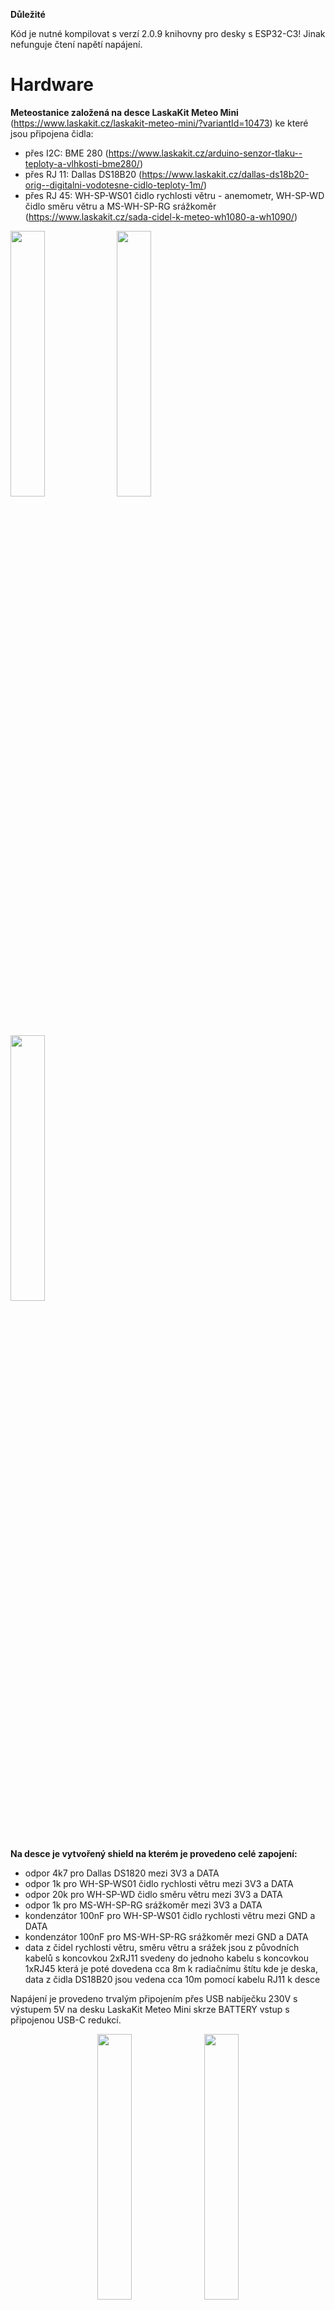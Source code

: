 **Důležité**

Kód je nutné kompilovat s verzí 2.0.9 knihovny pro desky s ESP32-C3! Jinak nefunguje čtení napětí napájení.

# Hardware

**Meteostanice založená na desce LaskaKit Meteo Mini** (https://www.laskakit.cz/laskakit-meteo-mini/?variantId=10473) ke které jsou připojena čidla:
- přes I2C: BME 280 (https://www.laskakit.cz/arduino-senzor-tlaku--teploty-a-vlhkosti-bme280/)
- přes RJ 11: Dallas DS18B20 (https://www.laskakit.cz/dallas-ds18b20-orig--digitalni-vodotesne-cidlo-teploty-1m/)
- přes RJ 45: WH-SP-WS01 čidlo rychlosti větru - anemometr, WH-SP-WD čidlo směru větru a MS-WH-SP-RG srážkoměr (https://www.laskakit.cz/sada-cidel-k-meteo-wh1080-a-wh1090/)
<p float="left">
  <img src="https://github.com/kabelkao/Meteostanice/assets/171317176/d07cfb78-6e53-4a3a-86c1-474379223f15" width="33%" />
  <img src="https://github.com/kabelkao/Meteostanice/assets/171317176/72525bd3-fca3-4940-adc2-99ceac15172c" width="33%" />
  <img src="https://github.com/kabelkao/Meteostanice/assets/171317176/a97d262d-6033-47af-af0e-13ac59f18ac1" width="33%" />
</p>

**Na desce je vytvořený shield na kterém je provedeno celé zapojení:**
- odpor 4k7 pro Dallas DS1820 mezi 3V3 a DATA
- odpor 1k pro WH-SP-WS01 čidlo rychlosti větru mezi 3V3 a DATA
- odpor 20k pro WH-SP-WD čidlo směru větru mezi 3V3 a DATA
- odpor 1k pro MS-WH-SP-RG srážkoměr mezi 3V3 a DATA
- kondenzátor 100nF pro WH-SP-WS01 čidlo rychlosti větru mezi GND a DATA
- kondenzátor 100nF pro MS-WH-SP-RG srážkoměr mezi GND a DATA
- data z čidel rychlosti větru, směru větru a srážek jsou z původních kabelů s koncovkou 2xRJ11 svedeny do jednoho kabelu s koncovkou 1xRJ45 která je poté dovedena cca 8m k radiačnímu štítu kde je deska, data z čidla DS18B20 jsou vedena cca 10m pomocí kabelu RJ11 k desce

Napájení je provedeno trvalým připojením přes USB nabíječku 230V s výstupem 5V na desku LaskaKit Meteo Mini skrze BATTERY vstup s připojenou USB-C redukcí.

<p align="center">
  <img src="https://github.com/kabelkao/Meteostanice/assets/171317176/495ffc93-727d-41c8-80c5-8514f2550299" width="33%" />
  <img src="https://github.com/kabelkao/Meteostanice/assets/171317176/bb09052c-4681-4920-92b1-2596aa32fcca" width="33%" />
</p>


# Software

**Princip měření:**
- Na začátku kódu jsem definovány všechny proměnné a jednotlivé funkce které se poté volají.
- Celé měření se opakuje v nekonečné smyčce voláním funkcí na měření
- Měření srážek probíhá kontinuálně a časová značka se uloží pokud je zaznamenána nebo pokud uběhne limit (neprší, měříme ale srážky jsou 0)
- Měření rychlosti větru probíhá pouze pokud je zaznamenán pulz, jinak není ukládána žádná časová značka
- Měření směru větru probíhá kontinuálně s prodlevou min. 100 ms
- Hodnoty výše uvedených měření se ukládají průběžně do pole o přiměřené velikosti
- Jednou za 5 minut se provede výpočet průměrných hodnot větru a deště a jejich odeslání na TMEP.cz společně s aktuálními hodnotami z čidla BME280 a Dallas DS18B20
- Příklad odesílaných dat: _/index.php?teplota=25.45 &vlhkost=39.99 &tlak=986.41 &srazky==0.09 &direction==223.22 &rychlost==2.30 &teplotapotok==24.81 &rainMem=30.40 &speedMem=0.30 &dirMem=85.20 &v=4.97 &rssi=-53_, kde položky _Mem_ jsou % vyjádření zaplnění pole paměti pro danou měřenou proměnnou

# Měření
**Teplota/Tlak/Vlhkost**
https://lubnovenkovni.tmep.cz/

**Teplota vody v potoce**
https://lubnopotok.tmep.cz/

**Množství srážek**
https://lubnodest.tmep.cz/

**Rychlost větru**
https://lubnovitrrychlost.tmep.cz/

**Směr větru**
https://lubnovitrsmer.tmep.cz/


**Zdroje/Inspirace:**
- https://www.instructables.com/Solar-Powered-WiFi-Weather-Station-V30/


